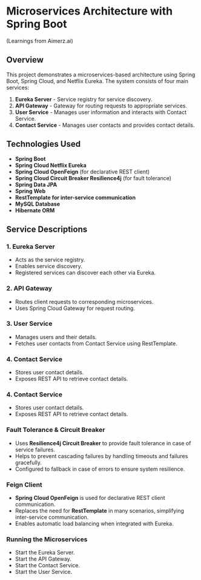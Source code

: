 # Microservices Architecture with Spring Boot
(Learnings from Aimerz.ai)

## Overview
This project demonstrates a microservices-based architecture using Spring Boot, Spring Cloud, and Netflix Eureka. The system consists of four main services:

1. **Eureka Server** - Service registry for service discovery.
2. **API Gateway** - Gateway for routing requests to appropriate services.
3. **User Service** - Manages user information and interacts with Contact Service.
4. **Contact Service** - Manages user contacts and provides contact details.

## Technologies Used
- **Spring Boot**
- **Spring Cloud Netflix Eureka**
- **Spring Cloud OpenFeign** (for declarative REST client)
- **Spring Cloud Circuit Breaker Resilience4j** (for fault tolerance)
- **Spring Data JPA**
- **Spring Web**
- **RestTemplate for inter-service communication**
- **MySQL Database**
- **Hibernate ORM**


## Service Descriptions

### 1. **Eureka Server**
- Acts as the service registry.
- Enables service discovery.
- Registered services can discover each other via Eureka.


### 2. **API Gateway**
- Routes client requests to corresponding microservices.
- Uses Spring Cloud Gateway for request routing.


### 3. **User Service**
- Manages users and their details.
- Fetches user contacts from Contact Service using RestTemplate.


### 4. **Contact Service**
- Stores user contact details.
- Exposes REST API to retrieve contact details.


### 4. **Contact Service**
- Stores user contact details.
- Exposes REST API to retrieve contact details.

### Fault Tolerance & Circuit Breaker
- Uses **Resilience4j Circuit Breaker** to provide fault tolerance in case of service failures.
- Helps to prevent cascading failures by handling timeouts and failures gracefully.
- Configured to fallback in case of errors to ensure system resilience.


### Feign Client
- **Spring Cloud OpenFeign** is used for declarative REST client communication.
- Replaces the need for **RestTemplate** in many scenarios, simplifying inter-service communication.
- Enables automatic load balancing when integrated with Eureka.


### Running the Microservices
- Start the Eureka Server.
- Start the API Gateway.
- Start the Contact Service.
- Start the User Service.
